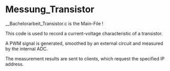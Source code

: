 # Messung_Transistor

__Bachelorarbeit_Transistor.c is the Main-File !

This code is used to record a current-voltage characteristic of a transistor.

A PWM signal is generated, smoothed by an external circuit and measured by the internal ADC.

The measurement results are sent to clients, which request the specified IP address.

